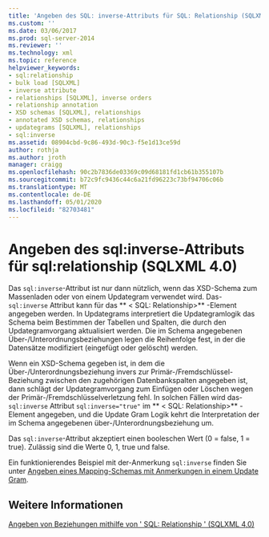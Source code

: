 ```yaml
---
title: 'Angeben des SQL: inverse-Attributs für SQL: Relationship (SQLXML 4,0) | Microsoft-Dokumentation'
ms.custom: ''
ms.date: 03/06/2017
ms.prod: sql-server-2014
ms.reviewer: ''
ms.technology: xml
ms.topic: reference
helpviewer_keywords:
- sql:relationship
- bulk load [SQLXML]
- inverse attribute
- relationships [SQLXML], inverse orders
- relationship annotation
- XSD schemas [SQLXML], relationships
- annotated XSD schemas, relationships
- updategrams [SQLXML], relationships
- sql:inverse
ms.assetid: 08904cbd-9c86-493d-90c3-f5e1d13ce59d
author: rothja
ms.author: jroth
manager: craigg
ms.openlocfilehash: 90c2b7836de03369c09d68181fd1cb61b355107b
ms.sourcegitcommit: b72c9fc9436c44c6a21fd96223c73bf94706c06b
ms.translationtype: MT
ms.contentlocale: de-DE
ms.lasthandoff: 05/01/2020
ms.locfileid: "82703481"
---
```

# <a name="specifying-the-sqlinverse-attribute-on-sqlrelationship-sqlxml-40"></a>Angeben des sql:inverse-Attributs für sql:relationship (SQLXML 4.0)
  Das `sql:inverse`-Attribut ist nur dann nützlich, wenn das XSD-Schema zum Massenladen oder von einem Updategram verwendet wird. Das- `sql:inverse` Attribut kann für das ** \< SQL: Relationship>** -Element angegeben werden. In Updategrams interpretiert die Updategramlogik das Schema beim Bestimmen der Tabellen und Spalten, die durch den Updategramvorgang aktualisiert werden. Die im Schema angegebenen Über-/Unterordnungsbeziehungen legen die Reihenfolge fest, in der die Datensätze modifiziert (eingefügt oder gelöscht) werden.  
  
 Wenn ein XSD-Schema gegeben ist, in dem die Über-/Unterordnungsbeziehung invers zur Primär-/Fremdschlüssel-Beziehung zwischen den zugehörigen Datenbankspalten angegeben ist, dann schlägt der Updategramvorgang zum Einfügen oder Löschen wegen der Primär-/Fremdschlüsselverletzung fehl. In solchen Fällen wird das- `sql:inverse` Attribut `sql:inverse="true"` im ** \< SQL: Relationship>** -Element angegeben, und die Update Gram Logik kehrt die Interpretation der im Schema angegebenen über-/Unterordnungsbeziehung um.  
  
 Das `sql:inverse`-Attribut akzeptiert einen booleschen Wert (0 = false, 1 = true). Zulässig sind die Werte 0, 1, true und false.  
  
 Ein funktionierendes Beispiel mit der-Anmerkung `sql:inverse` finden Sie unter [Angeben eines Mapping-Schemas mit Anmerkungen in einem Update Gram](../sqlxml-annotated-xsd-schemas-xpath-queries/updategrams/specifying-an-annotated-mapping-schema-in-an-updategram-sqlxml-4-0.md).  
  
## <a name="see-also"></a>Weitere Informationen  
 [Angeben von Beziehungen mithilfe von ' SQL: Relationship ' &#40;SQLXML 4,0&#41;](specifying-relationships-using-sql-relationship-sqlxml-4-0.md)  
  
  
